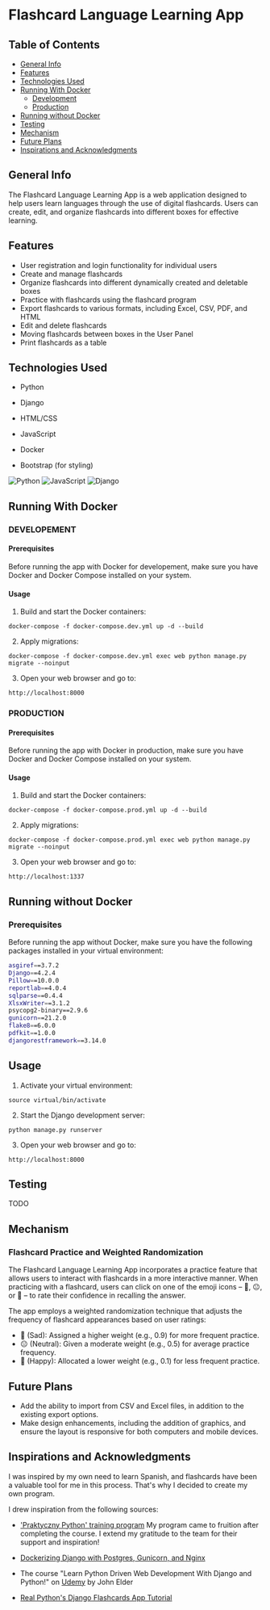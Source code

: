 # Flashcard Language Learning App

## Table of Contents

- [General Info](#general-info)
- [Features](#features)
- [Technologies Used](#technologies-used)
- [Running With Docker](#running-with-docker)
   - [Development](#development)
   - [Production](#production)
- [Running without Docker](#running-without-docker)
- [Testing](#testing)
- [Mechanism](#mechanism)
- [Future Plans](#future-plans)
- [Inspirations and Acknowledgments](#inspirations-and-acknowledgments)

## General Info

The Flashcard Language Learning App is a web application designed to help users learn languages through the use of digital flashcards. Users can create, edit, and organize flashcards into different boxes for effective learning.

## Features

- User registration and login functionality for individual users
- Create and manage flashcards
- Organize flashcards into different dynamically created and deletable boxes
- Practice with flashcards using the flashcard program
- Export flashcards to various formats, including Excel, CSV, PDF, and HTML
- Edit and delete flashcards
- Moving flashcards between boxes in the User Panel
- Print flashcards as a table

## Technologies Used

- Python

- Django

- HTML/CSS

- JavaScript

- Docker

- Bootstrap (for styling)

![Python](https://img.shields.io/badge/python-3670A0?style=for-the-badge&logo=python&logoColor=ffdd54)  ![JavaScript](https://img.shields.io/badge/javascript-%23323330.svg?style=for-the-badge&logo=javascript&logoColor=%23F7DF1E)  ![Django](https://img.shields.io/badge/django-%23092E20.svg?style=for-the-badge&logo=django&logoColor=white)


## Running With Docker 

### __DEVELOPEMENT__

#### Prerequisites

Before running the app with Docker for developement, make sure you have Docker and Docker Compose installed on your system.

#### Usage

1. Build and start the Docker containers:

```
docker-compose -f docker-compose.dev.yml up -d --build
```
2. Apply migrations:

```
docker-compose -f docker-compose.dev.yml exec web python manage.py migrate --noinput
```

3. Open your web browser and go to:

```
http://localhost:8000
```

### __PRODUCTION__

#### Prerequisites

Before running the app with Docker in production, make sure you have Docker and Docker Compose installed on your system.

#### Usage

1. Build and start the Docker containers:

```
docker-compose -f docker-compose.prod.yml up -d --build
```
2. Apply migrations:

```
docker-compose -f docker-compose.prod.yml exec web python manage.py migrate --noinput
```

3. Open your web browser and go to:

```
http://localhost:1337
```

## Running without Docker

### Prerequisites

Before running the app without Docker, make sure you have the following packages installed in your virtual environment:

```bash
asgiref==3.7.2
Django==4.2.4
Pillow==10.0.0
reportlab==4.0.4
sqlparse==0.4.4
XlsxWriter==3.1.2
psycopg2-binary==2.9.6
gunicorn==21.2.0
flake8==6.0.0
pdfkit==1.0.0
djangorestframework==3.14.0
```
## Usage

1. Activate your virtual environment:

```
source virtual/bin/activate
```

2. Start the Django development server:

```
python manage.py runserver
```
3. Open your web browser and go to:
```
http://localhost:8000
```

## Testing

TODO

## Mechanism

### Flashcard Practice and Weighted Randomization

The Flashcard Language Learning App incorporates a practice feature that allows users to interact with flashcards in a more interactive manner. 
When practicing with a flashcard, users can click on one of the emoji icons – 🙁, 😐, or 🙂 – to rate their confidence in recalling the answer.

The app employs a weighted randomization technique that adjusts the frequency of flashcard appearances based on user ratings:

- 🙁 (Sad): Assigned a higher weight (e.g., 0.9) for more frequent practice.
- 😐 (Neutral): Given a moderate weight (e.g., 0.5) for average practice frequency.
- 🙂 (Happy): Allocated a lower weight (e.g., 0.1) for less frequent practice.

## Future Plans

- Add the ability to import from CSV and Excel files, in addition to the existing export options.
- Make design enhancements, including the addition of graphics, and ensure the layout is responsive for both computers and mobile devices.

## Inspirations and Acknowledgments

I was inspired by my own need to learn Spanish, and flashcards have been a valuable tool for me in this process. That's why I decided to create my own program.

I drew inspiration from the following sources:

- ['Praktyczny Python' training program](https://praktycznypython.pl) My program came to fruition after completing the course. I extend my gratitude to the team for their support and inspiration! 

- [Dockerizing Django with Postgres, Gunicorn, and Nginx](https://testdriven.io/blog/dockerizing-django-with-postgres-gunicorn-and-nginx/)

- The course "Learn Python Driven Web Development With Django and Python!" on [Udemy](https://www.udemy.com) by John Elder

- [Real Python's Django Flashcards App Tutorial](https://realpython.com/django-flashcards-app/#demo-your-django-flashcards-app)
